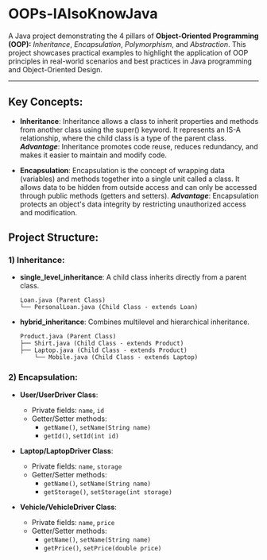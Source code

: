 # OOPs-IAlsoKnowJava 

A Java project demonstrating the 4 pillars of **Object-Oriented Programming (OOP):** *Inheritance*, *Encapsulation*, *Polymorphism*, and *Abstraction*. This project showcases practical examples to highlight the application of OOP principles in real-world scenarios and best practices in Java programming and Object-Oriented Design.

---

## Key Concepts:
- **Inheritance**: Inheritance allows a class to inherit properties and methods from another class using the super() keyword. It represents an IS-A relationship, where the child class is a type of the parent class.
    ***Advantage***: Inheritance promotes code reuse, reduces redundancy, and makes it easier to maintain and modify code.

- **Encapsulation**: Encapsulation is the concept of wrapping data (variables) and methods together into a single unit called a class. It allows data to be hidden from outside access and can only be accessed through public methods (getters and setters).
    ***Advantage***: Encapsulation protects an object's data integrity by restricting unauthorized access and modification.

## Project Structure:

### 1) Inheritance:
- **single_level_inheritance**: A child class inherits directly from a parent class.
  ```
  Loan.java (Parent Class)
  └── PersonalLoan.java (Child Class - extends Loan)
  ```

- **hybrid_inheritance**: Combines multilevel and hierarchical inheritance.
  ```
  Product.java (Parent Class)
  ├── Shirt.java (Child Class - extends Product)
  ├── Laptop.java (Child Class - extends Product)
      └── Mobile.java (Child Class - extends Laptop)
  ```

### 2) Encapsulation:
- **User/UserDriver Class**:
  - Private fields: `name`, `id`
  - Getter/Setter methods:  
    - `getName()`, `setName(String name)`  
    - `getId()`, `setId(int id)`

- **Laptop/LaptopDriver Class**:
  - Private fields: `name`, `storage`
  - Getter/Setter methods:  
    - `getName()`, `setName(String name)`  
    - `getStorage()`, `setStorage(int storage)`

- **Vehicle/VehicleDriver Class**:
  - Private fields: `name`, `price`
  - Getter/Setter methods:  
    - `getName()`, `setName(String name)`  
    - `getPrice()`, `setPrice(double price)`
